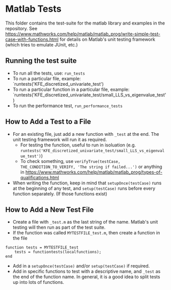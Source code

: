 # Matlab Tests
This folder contains the test-suite for the matlab library and examples in the repository.  See  https://www.mathworks.com/help/matlab/matlab_prog/write-simple-test-case-with-functions.html for details on Matlab's unit testing framework (which tries to emulate JUnit, etc.)

## Running the test suite
* To run all the tests, use: `run_tests`
* To run a particular file, example: `runtests('KFE_discretized_univariate_test')
* To run a particular function in a particular file, example: `runtests('KFE_discretized_univariate_test/small_LLS_vs_eigenvalue_test')
* To run the performance test, `run_performance_tests`

## How to Add a Test to a File
* For an existing file, just add a new function with `_test` at the end.  The unit testing framework will run it as required.
   * For testing the function, useful to run in isoluation (e.g. `runtests('KFE_discretized_univariate_test/small_LLS_vs_eigenvalue_test')`)
   * To check something, use `verifyTrue(testCase, THE_CONDITION_TO_VERIFY, 'The string if failed...')` or anything in https://www.mathworks.com/help/matlab/matlab_prog/types-of-qualifications.html
* When writing the function, keep in mind that `setupOnce(testCase)` runs at the beginning of any test, and `setup(testCase)` runs before every function separately.  (If those functions exist)

## How to Add a New Test File
* Create a file with `_test.m` as the last string of the name.  Matlab's unit testing will then run as part of the test suite.
* If the function was called `MYTESTFILE_test.m`, then create a function in the file
```
function tests = MYTESTFILE_test
    tests = functiontests(localfunctions);
end
```
* Add in a `setupOnce(testCase)` and/or `setup(testCase)` if required.
* Add in specific functions to test with a descriptive name, and `_test` as the end of the function name.  In general, it is a good idea to split tests up into lots of functions.